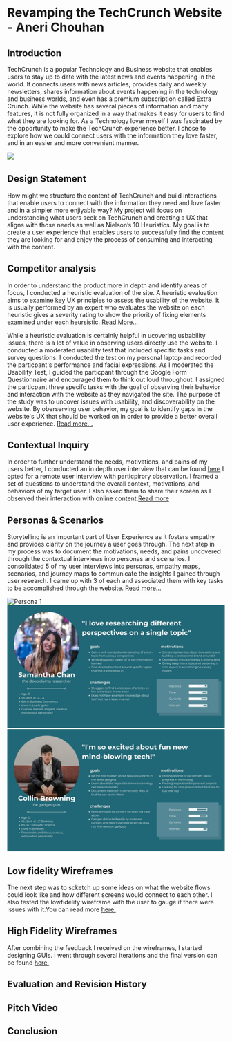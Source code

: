 # Revamping the TechCrunch Website - Aneri Chouhan

## Introduction

TechCrunch is a popular Technology and Business website that enables users to stay up to date with the latest news and events happening in the world. It connects users with news articles, provides daily and weekly newsletters, shares information about events happening in the technology and business worlds, and even has a premium subscription called Extra Crunch. While the website has several pieces of information and many features, it is not fully organized in a way that makes it easy for users to find what they are looking for. As a Technology lover myself I was fascinated by the opportunity to make the TechCrunch experience better. I chose to explore how we could connect users with the information they love faster, and in an easier and more convenient manner. 

![](https://raw.githubusercontent.com/anerichouhan/dh150/blob/master/Screen%20Shot%202020-04-08%20at%201.50.43%20PM.png)

## Design Statement
How might we structure the content of TechCrunch and build interactions that enable users to connect with the information they need and love faster and in a simpler more enjiyable way? My project will focus on understanding what users seek on TechCrunch and creating a UX that aligns with those needs as well as Nielson’s 10 Heuristics. My goal is to create a user experience that enables users to successfully find the content they are looking for and enjoy the process of consuming and interacting with the content.

## Competitor analysis
In order to understand the product more in depth and identify areas of focus, I conducted a heuristic evaluation of the site. A heuristic evaluation aims to examine key UX principles to assess the usability of the website. It is usually performed by an expert who evaluates the website on each heuristic gives a severity rating to show the priority of fixing elements examined under each heursistic. [Read More...](https://github.com/anerichouhan/dh150/blob/master/README.md)

While a heuristic evaluation is certainly helpful in ucovering usbability issues, there is a lot of value in observing users directly use the website. I conducted a moderated usability test that included specific tasks and survey questions. I conducted the test on my personal laptop and recorded the particpant's performance and facial expressions. As I moderated the Usability Test, I guided the particpant through the Google Form Questionnaire and encouraged them to think out loud throughout. I assigned the particpant three specifc tasks with the goal of observing their behavior and interaction with the website as they navigated the site. The purpose of the study was to uncover issues with usability, and discoverability on the website. By oberserving user behavior, my goal is to identify gaps in the website's UX that should be worked on in order to provide a better overall user experience. [Read more...](https://github.com/anerichouhan/dh150-assignment2)

## Contextual Inquiry
In order to further understand the needs, motivations, and pains of my users better, I conducted an in depth user interview that can be found [here](https://docs.google.com/document/d/13ft6Ay2HC54sZkmZsTwueJcfxWOrvhDBiCGFAizyuGI/edit?usp=sharing) I opted for a remote user interview with particpirory observation. I framed a set of questions to understand the overall context, motivations, and behaviors of my target user. I also asked them to share their screen as I observed their interaction with online content.[Read more](https://github.com/anerichouhan/dh150-assignment04/blob/master/README.md)

## Personas & Scenarios
Storytelling is an important part of User Experience as it fosters empathy and provides clarity on the journey a user goes through. The next step in my process was to document the motivations, needs, and pains uncovered through the contextual interviews into personas and scenarios. I consolidated 5 of my user interviews into personas, empathy maps, scenarios, and journey maps to communicate the insights I gained through user research. I came up with 3 of each and associated them with key tasks to be accomplished through the website. [Read more...](https://github.com/anerichouhan/dh150-personas)


![Persona 1](https://raw.githubusercontent.com/anerichouhan/dh150-personas/blob/master/1.jpg)
![Persona 2](https://github.com/anerichouhan/dh150-personas/blob/master/3.jpg)
![Persona 3](https://github.com/anerichouhan/dh150-personas/blob/master/5.jpg)

## Low fidelity Wireframes
The next step was to scketch up some ideas on what the website flows could look like and how different screens would connect to each other. I also tested the lowfidelity wireframe with the user to gauge if there were issues with it.You can read more [here.](https://github.com/anerichouhan/lowfi_wireflows/blob/master/README.md)

## High Fidelity Wireframes
After combining the feedback I received on the wireframes, I started designing GUIs. I went through several iterations and the final version can be found [here.](https://www.figma.com/proto/V0V8dwrWILpboToyAR4MYm/TechCrunch?node-id=12%3A4&viewport=-184%2C-712%2C0.3589796721935272&scaling=min-zoom)

## Evaluation and Revision History

## Pitch Video

## Conclusion


